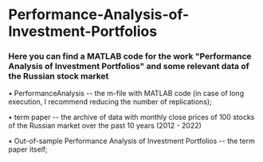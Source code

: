 # Performance-Analysis-of-Investment-Portfolios
### Here you can find a MATLAB code for the work "Performance Analysis of Investment Portfolios" and some relevant data of the Russian stock market

• PerformanceAnalysis -- the m-file with MATLAB code (in case of long execution, I recommend reducing the number of replications);

• term paper -- the archive of data with monthly close prices of 100 stocks of the Russian market over the past 10 years (2012 - 2022)

• Out-of-sample Performance Analysis of Investment Portfolios -- the term paper itself;
